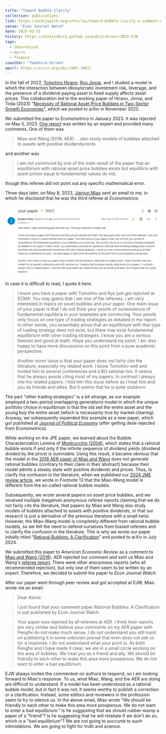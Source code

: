 ```yaml
---
title: "Toward Bubble Clarity"
collection: publications
link: https://econjwatch.org/articles/toward-bubble-clarity-a-comment-on-miao-and-wang
venue: "Econ Journal Watch"
date: 2025-03-31
history: https://alexisakira.github.io/publications/2025-EJW
tags:
  - theoretical
  - macro
  - finance
coauthor: "Tomohiro Hirano"
wpurl: https://arxiv.org/abs/2407.14017
---
```


In the fall of 2022, [Tomohiro Hirano](https://sites.google.com/site/tomohih/), [Ryo Jinnai](https://sites.google.com/view/ryojinnai), and I studied a model in which the interaction between idiosyncratic investment risk, leverage, and the presence of a dividend-paying asset in fixed supply affects asset prices. This collaboration led to the working paper of Hirano, Jinnai, and Toda (2023) "[Necessity of Rational Asset Price Bubbles in Two-Sector Growth Economies](https://arxiv.org/abs/2211.13100v4)", which we posted to arXiv in November 2022.

We submitted the paper to _Econometrica_ in January 2023. It was rejected on May 5, 2023. [One report](/files/MS-21538-ref_report(R3_report).pdf) was written by an expert and provided many comments. One of them was

>Miao and Wang (2018, AER) ... also study models of bubbles attached to assets with positive dividends/rents

and another was

>I am not convinced by one of the main result of the paper that an equilibrium with rational asset price bubbles exists but equilibria with asset prices equal to fundamental values do not,

though this referee did not point out any specific mathematical error.

Three days later, on May 8, 2023, [Jianjun Miao](https://people.bu.edu/miaoj/) sent an email to me, in which he disclosed that he was the third referee at _Econometrica_.

![Email from Miao](/assets/images/Miao_email.JPG)

In case it is difficult to read, I quote it here.

>I know you have a paper with Tomohiro and Ryo just got rejected at ECMA. You may guess that I am one of the referees. I am very interested in topics on asset bubbles and your paper. One main issue of your paper is that I do not think your proofs of nonexistence of fundamental equilibria in your examples are convincing. Your proofs only focus on one type of trading strategies as detailed in my report. In other words, you essentially prove that an equilibrium with that type of trading strategy does not exist, but there may exist fundamental equilibrium with other trading strategies. I know you are a serious theorist and good at math. Hope you understand my point. I am also happy to have more discussions on this point from a pure academic perspective.

>Another minor issue is that your paper does not fairly cite the literature, especially my related work. I know Tomohiro well and invited him to several conferences and a BU seminar too. It seems that he always avoids citing most of my papers. In contrast I always cite his related papers. I told him this issue before as I treat him and you as friends and allies. But it seems that he is quite stubborn.

The part "other trading strategies" is a bit strange, as our example employed a two-period overlapping generations model in which the unique portfolio choice in equilibrium is that the old sell the entire asset and the young buy the entire asset (which is necessarily true by market clearing). Anyway, we subsequently expanded this example as a new paper, which got published at [_Journal of Political Economy_](https://doi.org/10.1086/732528) (after getting desk-rejected from _Econometrica_).

While working on the JPE paper, we learned about the Bubble Characterization Lemma of [Montrucchio (2004)](https://doi.org/10.1007/s00199-004-0502-8), which states that a rational bubble exists if and only if the infinite sequence of dividend yields (dividend divided by the price) is summable. Using this result, it became obvious that the model in the [2018 AER paper of Miao and Wang](https://doi.org/10.1257/aer.20160782) does not generate rational bubbles (contrary to their claim in their abstract) because their model admits a steady state with positive dividends and prices. Thus, to clarify the confusion in the literature, when we published our [2024 JME review article](https://doi.org/10.1016/j.jmateco.2024.102944), we wrote in Footnote 13 that the Miao-Wang model is different from the so-called rational bubble models.

Subsequently, we wrote several papers on asset price bubbles, and we received multiple (negative) anonymous referee reports claiming that we do not fairly cite the literature, that papers by Miao and Wang also study models of bubbles attached to assets with positive dividends, or that our research is just a derivative of the previous literature with a small twist. However, the Miao-Wang model is completely different from rational bubble models, so we felt the need to defend ourselves from biased referees and to clarify the confusion in the literature. This is why we wrote our paper initially titled "[Rational Bubbles: A Clarification](https://arxiv.org/abs/2407.14017)" and posted to arXiv in July 2024.

We submitted this paper to _American Economic Review_ as a comment to [Miao and Wang (2018)](https://doi.org/10.1257/aer.20160782). AER rejected our comment and sent us Miao and Wang's [referee report](https://alexisakira.github.io/files/AER-2024-1053_Ref1.pdf). There were other anonymous reports (who all recommended rejection), but only one of them seem to be written by an expert. Therefore, we decided to submit the paper to _Econ Journal Watch_.

After our paper went through peer review and got accepted at EJW, Miao wrote me an email:

>Dear Alexis:

>I just found that your comment paper Rational Bubbles: A Clarification is just published by Econ Journal Watch.

>Your paper was rejected by all referees at AER. I think their reports are very similar and believe your comments on my AER paper with Pengfei do not make much sense. I do not understand you still insist on publishing it in some unknown journal that even does not ask us for a response. I do not understand what your point is. As both Pengfei and I have made it clear, we are in a small circle working on the area of bubbles. We treat you as a friend and ally. We should be friendly to each other to make this area more prosperous. We do not want to enter a bad equilibrium.

EJW always invites the commented-on authors to respond, so I am looking forward to Miao's response. To us, what Miao, Wang, and the AER are doing are difficult to understand. If a model has been understood as a rational bubble model, but in fact it was not, it seems worthy to publish a correction or a clarification. Instead, some editors and reviewers in the profession seem to try to silence us. In the above email, Miao wrote "We should be friendly to each other to make this area more prosperous. We do not want to enter a bad equilibrium." Is he suggesting that we should rubber-stamp a paper of a "friend"? Is he suggesting that he will retaliate if we don't do so, which is a "bad equilibrium"? We are not going to succumb to such intimidations. We are going to fight for truth and science.